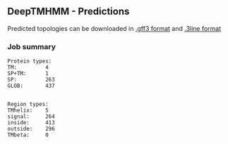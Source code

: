 ## DeepTMHMM - Predictions
Predicted topologies can be downloaded in [.gff3 format](TMRs.gff3) and [.3line format](predicted_topologies.3line)
### Job summary
```
Protein types:
TM:			4
SP+TM:		1
SP:			263
GLOB:		437


Region types:
TMhelix:	5
signal:		264
inside:		413
outside:	296
TMbeta:		0
```
